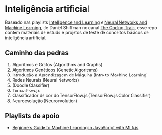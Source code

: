 # Inteligência artificial

Baseado nas playlists [Intelligence and Learning](https://www.youtube.com/playlist?list=PLRqwX-V7Uu6YJ3XfHhT2Mm4Y5I99nrIKX) e [Neural Networks and Machine Learning](https://www.youtube.com/user/shiffman/playlists?view=50&sort=dd&shelf_id=16), de Daniel Shiffman no canal [The Coding Train](https://www.youtube.com/user/shiffman), esse repo contém materiais de estudo e projetos de teste de conceitos básicos de inteligência artificial.

## Caminho das pedras
1. Algoritmos e Grafos (Algorithms and Graphs)
1. Algoritmos Genéticos (Genetic Algorithms)
1. Introdução a Aprendizagem de Máquina (Intro to Machine Learning)
1. Redes Neurais (Neural Networks)
1. (Doodle Classifier)
1. TensorFlow.js
1. Classificador de cor do TensorFlow.js (TensorFlow.js Color Classifier)
1. Neuroevolução (Neuroevolution)

## Playlists de apoio
- [Beginners Guide to Machine Learning in JavaScript with ML5.js](https://www.youtube.com/playlist?list=PLRqwX-V7Uu6YPSwT06y_AEYTqIwbeam3y)
